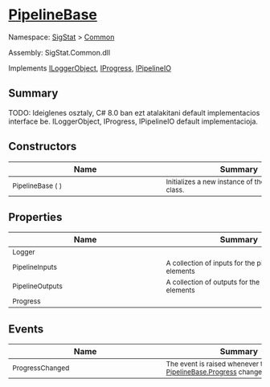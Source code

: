 # [PipelineBase](./PipelineBase.md)

Namespace: [SigStat]() > [Common](./README.md)

Assembly: SigStat.Common.dll

Implements [ILoggerObject](./ILoggerObject.md), [IProgress](./Helpers/IProgress.md), [IPipelineIO](./Pipeline/IPipelineIO.md)

## Summary
TODO: Ideiglenes osztaly, C# 8.0 ban ezt atalakitani default implementacios interface be.  ILoggerObject, IProgress, IPipelineIO default implementacioja.

## Constructors

| Name | Summary | 
| --- | --- | 
| <div style="width:290px"><sub>PipelineBase (  )</sub></div>| <div style="width:290px"><sub>Initializes a new instance of the [PipelineBase](https://github.com/hargitomi97/sigstat/blob/master/docs/md/SigStat/Common/PipelineBase.md) class.</sub></div>| <br>


## Properties

| Name | Summary | 
| --- | --- | 
| <div style="width:290px"><sub>Logger</sub></div>| <div style="width:290px"><sub></sub></div>| <br>
| <div style="width:290px"><sub>PipelineInputs</sub></div>| <div style="width:290px"><sub>A collection of inputs for the pipeline elements</sub></div>| <br>
| <div style="width:290px"><sub>PipelineOutputs</sub></div>| <div style="width:290px"><sub>A collection of outputs for the pipeline elements</sub></div>| <br>
| <div style="width:290px"><sub>Progress</sub></div>| <div style="width:290px"><sub></sub></div>| <br>


## Events

| Name | Summary | 
| --- | --- | 
| <div style="width:290px"><sub>ProgressChanged</sub></div>| <div style="width:290px"><sub>The event is raised whenever the value of [PipelineBase.Progress](https://github.com/hargitomi97/sigstat/blob/master/docs/md/SigStat/Common/PipelineBase.md) changes</sub></div>| <br>


